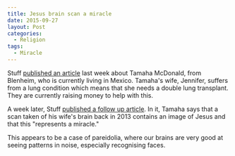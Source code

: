 ```yaml
---
title: Jesus brain scan a miracle
date: 2015-09-27
layout: Post
categories:
  - Religion
tags:
  - Miracle
---
```


Stuff [published an article](http://www.stuff.co.nz/marlborough-express/news/72011849/double-lung-transplant-gives-hope) last week about Tamaha McDonald, from Blenheim, who is currently living in Mexico. Tamaha's wife, Jennifer, suffers from a lung condition which means that she needs a double lung transplant. They are currently raising money to help with this.

<!-- more -->

A week later, Stuff [published a follow up article](http://www.stuff.co.nz/oddstuff/72198514/jesus-brain-scan-a-miracle). In it, Tamaha says that a scan taken of his wife's brain back in 2013 contains an image of Jesus and that this "represents a miracle."

This appears to be a case of pareidolia, where our brains are very good at seeing patterns in noise, especially recognising faces.
